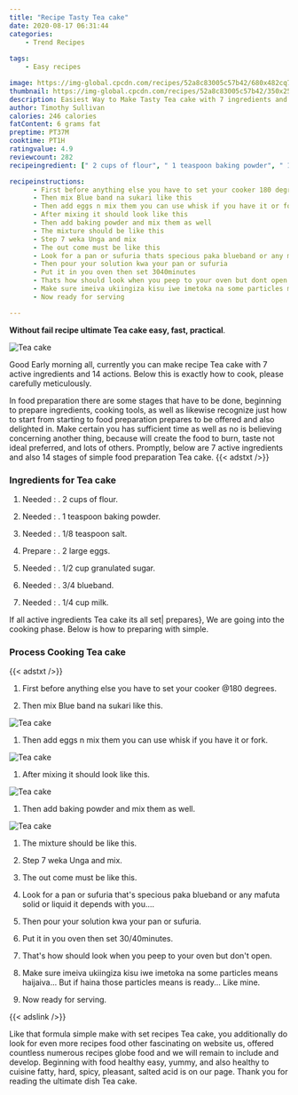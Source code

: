 ```yaml
---
title: "Recipe Tasty Tea cake"
date: 2020-08-17 06:31:44
categories:
    - Trend Recipes
    
tags:
    - Easy recipes

image: https://img-global.cpcdn.com/recipes/52a8c83005c57b42/680x482cq70/tea-cake-recipe-main-photo.jpg
thumbnail: https://img-global.cpcdn.com/recipes/52a8c83005c57b42/350x250cq70/tea-cake-recipe-main-photo.jpg
description: Easiest Way to Make Tasty Tea cake with 7 ingredients and 14 stages of easy cooking.
author: Timothy Sullivan
calories: 246 calories
fatContent: 6 grams fat
preptime: PT37M
cooktime: PT1H
ratingvalue: 4.9
reviewcount: 282
recipeingredient: [" 2 cups of flour", " 1 teaspoon baking powder", " 18 teaspoon salt", " 2 large eggs", " 12 cup granulated sugar", " 34 blueband", " 14 cup milk"]

recipeinstructions: 
      - First before anything else you have to set your cooker 180 degrees 
      - Then mix Blue band na sukari like this 
      - Then add eggs n mix them you can use whisk if you have it or fork 
      - After mixing it should look like this 
      - Then add baking powder and mix them as well 
      - The mixture should be like this 
      - Step 7 weka Unga and mix 
      - The out come must be like this 
      - Look for a pan or sufuria thats specious paka blueband or any mafuta solid or liquid it depends with you 
      - Then pour your solution kwa your pan or sufuria 
      - Put it in you oven then set 3040minutes 
      - Thats how should look when you peep to your oven but dont open 
      - Make sure imeiva ukiingiza kisu iwe imetoka na some particles means haijaiva But if haina those particles means is ready Like mine 
      - Now ready for serving

---
```




**Without fail recipe ultimate Tea cake easy, fast, practical**. 


![Tea cake](https://img-global.cpcdn.com/recipes/52a8c83005c57b42/680x482cq70/tea-cake-recipe-main-photo.jpg "Tea cake")




Good Early morning all, currently you can make recipe Tea cake with 7 active ingredients and 14 actions. Below this is exactly how to cook, please carefully meticulously.

In food preparation there are some stages that have to be done, beginning to prepare ingredients, cooking tools, as well as likewise recognize just how to start from starting to food preparation prepares to be offered and also delighted in. Make certain you has sufficient time as well as no is believing concerning another thing, because will create the food to burn, taste not ideal preferred, and lots of others. Promptly, below are 7 active ingredients and also 14 stages of simple food preparation Tea cake.
{{< adstxt />}}

### Ingredients for Tea cake


1. Needed  : . 2 cups of flour.

1. Needed  : . 1 teaspoon baking powder.

1. Needed  : . 1/8 teaspoon salt.

1. Prepare  : . 2 large eggs.

1. Needed  : . 1/2 cup granulated sugar.

1. Needed  : . 3/4 blueband.

1. Needed  : . 1/4 cup milk.



If all active ingredients Tea cake its all set| prepares}, We are going into the cooking phase. Below is how to preparing with simple.

### Process Cooking Tea cake

{{< adstxt />}}


1. First before anything else you have to set your cooker @180 degrees.



1. Then mix Blue band na sukari like this.



![Tea cake](https://img-global.cpcdn.com/steps/af7ba22a7fc3f531/160x128cq70/tea-cake-recipe-step-2-photo.jpg" "Tea cake")



1. Then add eggs n mix them you can use whisk if you have it or fork.



![Tea cake](https://img-global.cpcdn.com/steps/1d3d43b2cf712f1d/160x128cq70/tea-cake-recipe-step-3-photo.jpg" "Tea cake")



1. After mixing it should look like this.



![Tea cake](https://img-global.cpcdn.com/steps/0cf65d3ebfba911d/160x128cq70/tea-cake-recipe-step-4-photo.jpg" "Tea cake")



1. Then add baking powder and mix them as well.



![Tea cake](https://img-global.cpcdn.com/steps/dc263ec03b17859c/160x128cq70/tea-cake-recipe-step-5-photo.jpg" "Tea cake")



1. The mixture should be like this.



1. Step 7 weka Unga and mix.



1. The out come must be like this.



1. Look for a pan or sufuria that&#39;s specious paka blueband or any mafuta solid or liquid it depends with you....



1. Then pour your solution kwa your pan or sufuria.



1. Put it in you oven then set 30/40minutes.



1. That&#39;s how should look when you peep to your oven but don&#39;t open.



1. Make sure imeiva ukiingiza kisu iwe imetoka na some particles means haijaiva... But if haina those particles means is ready... Like mine.



1. Now ready for serving.





{{< adslink />}}

Like that formula simple make with set recipes Tea cake, you additionally do look for even more recipes food other fascinating on website us, offered countless numerous recipes globe food and we will remain to include and develop. Beginning with food healthy easy, yummy, and also healthy to cuisine fatty, hard, spicy, pleasant, salted acid is on our page. Thank you for reading the ultimate dish Tea cake.
